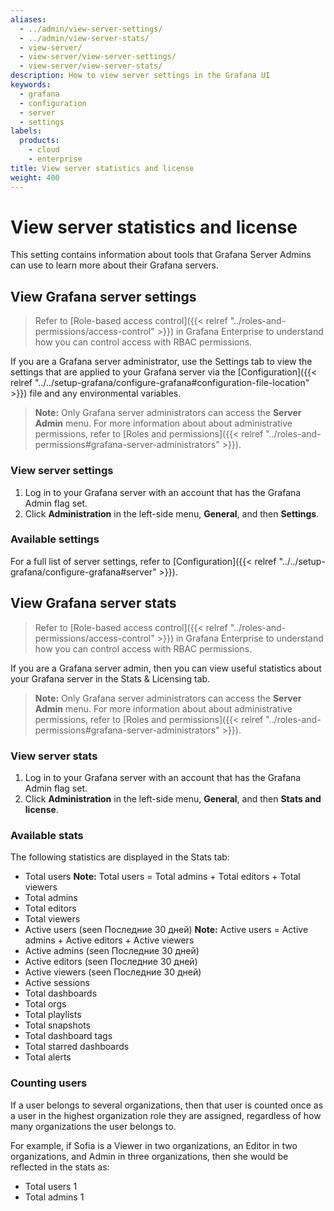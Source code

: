 ```yaml
---
aliases:
  - ../admin/view-server-settings/
  - ../admin/view-server-stats/
  - view-server/
  - view-server/view-server-settings/
  - view-server/view-server-stats/
description: How to view server settings in the Grafana UI
keywords:
  - grafana
  - configuration
  - server
  - settings
labels:
  products:
    - cloud
    - enterprise
title: View server statistics and license
weight: 400
---
```


# View server statistics and license

This setting contains information about tools that Grafana Server Admins can use to learn more about their Grafana servers.

## View Grafana server settings

> Refer to [Role-based access control]({{< relref "../roles-and-permissions/access-control" >}}) in Grafana Enterprise to understand how you can control access with RBAC permissions.

If you are a Grafana server administrator, use the Settings tab to view the settings that are applied to your Grafana server via the [Configuration]({{< relref "../../setup-grafana/configure-grafana#configuration-file-location" >}}) file and any environmental variables.

> **Note:** Only Grafana server administrators can access the **Server Admin** menu. For more information about about administrative permissions, refer to [Roles and permissions]({{< relref "../roles-and-permissions#grafana-server-administrators" >}}).

### View server settings

1. Log in to your Grafana server with an account that has the Grafana Admin flag set.
1. Click **Administration** in the left-side menu, **General**, and then **Settings**.

### Available settings

For a full list of server settings, refer to [Configuration]({{< relref "../../setup-grafana/configure-grafana#server" >}}).

## View Grafana server stats

> Refer to [Role-based access control]({{< relref "../roles-and-permissions/access-control" >}}) in Grafana Enterprise to understand how you can control access with RBAC permissions.

If you are a Grafana server admin, then you can view useful statistics about your Grafana server in the Stats & Licensing tab.

> **Note:** Only Grafana server administrators can access the **Server Admin** menu. For more information about about administrative permissions, refer to [Roles and permissions]({{< relref "../roles-and-permissions#grafana-server-administrators" >}}).

### View server stats

1. Log in to your Grafana server with an account that has the Grafana Admin flag set.
1. Click **Administration** in the left-side menu, **General**, and then **Stats and license**.

### Available stats

The following statistics are displayed in the Stats tab:

- Total users
  **Note:** Total users = Total admins + Total editors + Total viewers
- Total admins
- Total editors
- Total viewers
- Active users (seen Последние 30 дней)
  **Note:** Active users = Active admins + Active editors + Active viewers
- Active admins (seen Последние 30 дней)
- Active editors (seen Последние 30 дней)
- Active viewers (seen Последние 30 дней)
- Active sessions
- Total dashboards
- Total orgs
- Total playlists
- Total snapshots
- Total dashboard tags
- Total starred dashboards
- Total alerts

### Counting users

If a user belongs to several organizations, then that user is counted once as a user in the highest organization role they are assigned, regardless of how many organizations the user belongs to.

For example, if Sofia is a Viewer in two organizations, an Editor in two organizations, and Admin in three organizations, then she would be reflected in the stats as:

- Total users 1
- Total admins 1
